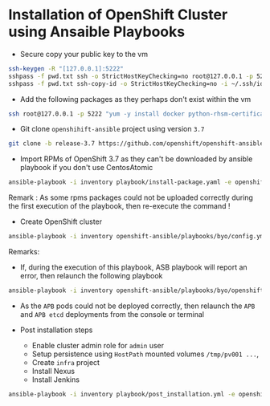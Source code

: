 # Installation of OpenShift Cluster using Ansaible Playbooks

- Secure copy your public key to the vm
```bash
ssh-keygen -R "[127.0.0.1]:5222"
sshpass -f pwd.txt ssh -o StrictHostKeyChecking=no root@127.0.0.1 -p 5222 "mkdir ~/.ssh && chmod 700 ~/.ssh && touch ~/.ssh/authorized_keys && chmod 600 ~/.ssh/authorized_keys"
sshpass -f pwd.txt ssh-copy-id -o StrictHostKeyChecking=no -i ~/.ssh/id_rsa.pub root@127.0.0.1 -p 5222
```

- Add the following packages as they perhaps don't exist within the vm
```bash
ssh root@127.0.0.1 -p 5222 "yum -y install docker python-rhsm-certificates"
```

- Git clone `openshihift-ansible` project using version `3.7`
```bash
git clone -b release-3.7 https://github.com/openshift/openshift-ansible.git
```

- Import RPMs of OpenShift 3.7 as they can't be downloaded by ansible playbook if you don't use CentosAtomic
```bash
ansible-playbook -i inventory playbook/install-package.yaml -e openshift_node=masters
```

Remark : As some rpms packages could not be uploaded correctly during the first execution of the playbook, then re-execute the command !

- Create OpenShift cluster
```bash
ansible-playbook -i inventory openshift-ansible/playbooks/byo/config.yml
```

Remarks:
  - If, during the execution of this playbook, ASB playbook will report an error, then relaunch the following playbook
  ```bash
  ansible-playbook -i inventory openshift-ansible/playbooks/byo/openshift-cluster/service-catalog.yml
  ```
  - As the `APB` pods could not be deployed correctly, then relaunch the `APB` and `APB etcd` deployments from the console or terminal

- Post installation steps 

  - Enable cluster admin role for `admin` user
  - Setup persistence using `HostPath` mounted volumes `/tmp/pv001 ...`, 
  - Create `infra` project
  - Install Nexus
  - Install Jenkins  
  
```bash
ansible-playbook -i inventory playbook/post_installation.yml -e openshift_node=masters
```
